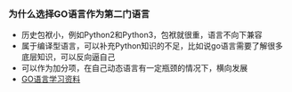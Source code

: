 ### 为什么选择GO语言作为第二门语言


* 历史包袱小，例如Python2和Python3，包袱就很重，语言不向下兼容
* 属于编译型语言，可以补充Python知识的不足，比如说go语言需要了解很多底层知识，可以反向逼自己
* 可以作为加分项，在自己动态语言有一定瓶颈的情况下，横向发展
* [GO语言学习资料](https://github.com/jaywcjlove/golang-tutorial)
